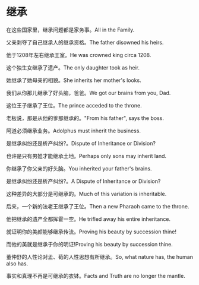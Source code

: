 # 继承

<p><span class="chinese">在这些国家里，继承问题都是家务事。</span><span class="english">All in the Family.</span></p>

<p><span class="chinese">父亲剥夺了自己继承人的继承资格。</span><span class="english">The father disowned his heirs.</span></p>

<p><span class="chinese">他于1208年左右继承王室。</span><span class="english">He was crowned king circa 1208.</span></p>

<p><span class="chinese">这个独生女继承了遗产。</span><span class="english">The only daughter took as heir.</span></p>

<p><span class="chinese">她继承了她母亲的相貌。</span><span class="english">She inherits her mother's looks.</span></p>

<p><span class="chinese">我们从你那儿继承了好头脑，爸爸。</span><span class="english">We got our brains from you, Dad.</span></p>

<p><span class="chinese">这位王子继承了王位。</span><span class="english">The prince acceded to the throne.</span></p>

<p><span class="chinese">老板说，那是从他的爹那继承的。</span><span class="english">"From his father", says the boss.</span></p>

<p><span class="chinese">阿道必须继承业务。</span><span class="english">Adolphus must inherit the business.</span></p>

<p><span class="chinese">是继承纠纷还是析产纠纷?。</span><span class="english">Dispute of Inheritance or Division?</span></p>

<p><span class="chinese">也许是只有男娃才能继承土地。</span><span class="english">Perhaps only sons may inherit land.</span></p>

<p><span class="chinese">你继承了你父亲的好头脑。</span><span class="english">You inherited your father's brains.</span></p>

<p><span class="chinese">是继承纠纷还是析产纠纷?。</span><span class="english">A Dispute of Inheritance or Division?</span></p>

<p><span class="chinese">这种差异的大部分是可继承的。</span><span class="english">Much of this variation is inheritable.</span></p>

<p><span class="chinese">后来，一个新的法老王继承了王位。</span><span class="english">Then a new Pharaoh came to the throne.</span></p>

<p><span class="chinese">他把继承的遗产全都挥霍一空。</span><span class="english">He trifled away his entire inheritance.</span></p>

<p><span class="chinese">就证明你的美颜能够继承传流。</span><span class="english">Proving his beauty by succession thine!</span></p>

<p><span class="chinese">而他的美就是继承于你的明证!</span><span class="english">Proving his beauty by succession thine.</span></p>

<p><span class="chinese">董仲舒的人性论对孟、荀的人性思想有所继承。</span><span class="english">So, what nature has, the human also has.</span></p>

<p><span class="chinese">事实和真理不再是可继承的衣钵。</span><span class="english">Facts and Truth are no longer the mantle.</span></p>

